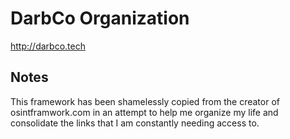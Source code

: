# DarbCo Organization

http://darbco.tech

## Notes
This framework has been shamelessly copied from the creator of osintframwork.com in an attempt to help me organize my life and consolidate the links that I am constantly needing access to.  

